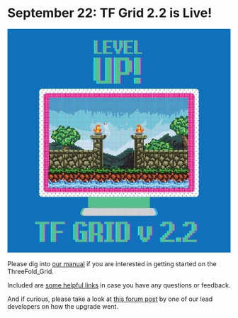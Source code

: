 # September 22: TF Grid 2.2 is Live!

![](img/tfgrid22live.jpg)

Please dig into [our manual](freeflownation:intro) if you are interested in getting started on the ThreeFold_Grid.

Included are [some helpful links](sdk:community) in case you have any questions or feedback.

And if curious, please take a look at [this forum post](https://forum.threefold.io/t/tfgrid-2-2-0-release-announce/615/3?u=zaibon) by one of our lead developers on how the upgrade went.